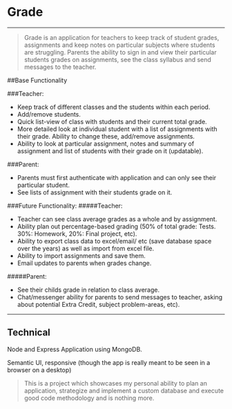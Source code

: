 # Grade
--------



> Grade is an application for teachers to keep track of student grades, assignments and keep notes on particular subjects where students are struggling. Parents the ability to sign in and view their particular students grades on assignments, see the class syllabus and send messages to the teacher.


##Base Functionality

###Teacher:
- Keep track of different classes and the students within each period.
- Add/remove students.
- Quick list-view of class with students and their current total grade.
- More detailed look at individual student with a list of assignments with their grade. Ability to change these, add/remove assignments.
- Ability to look at particular assignment, notes and summary of assignment and list of students with their grade on it (updatable).

###Parent:
- Parents must first authenticate with application and can only see their particular student.
- See lists of assignment with their students grade on it.


###Future Functionality:
#####Teacher:
- Teacher can see class average grades as a whole and by assignment.
- Ability plan out percentage-based grading (50% of total grade: Tests. 30%: Homework, 20%: Final project, etc).
- Ability to export class data to excel/email/ etc (save database space over the years) as well as import from excel file.
- Ability to import assignments and save them.
- Email updates to parents when grades change.

#####Parent:
- See their childs grade in relation to class average.
- Chat/messenger ability for parents to send messages to teacher, asking about potential Extra Credit, subject problem-areas, etc).


----
## Technical

Node and Express Application using MongoDB.

Semantic UI, responsive (though the app is really meant to be seen in a browser on a desktop)

> This is a project which showcases my personal ability to plan an application, strategize and implement a custom database and execute good code methodology and is nothing more.


